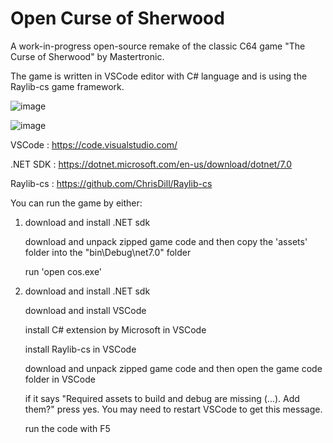 # Open Curse of Sherwood

A work-in-progress open-source remake of the classic C64 game "The Curse of Sherwood" by Mastertronic.

The game is written in VSCode editor with C# language and is using the Raylib-cs game framework.

![image](https://user-images.githubusercontent.com/72857208/231353591-fd998577-1035-4faa-9596-f04f841b4231.png)

![image](https://user-images.githubusercontent.com/72857208/235152693-f009e7f5-d47f-4de5-8d24-e82fb1c7724c.png)

VSCode       : https://code.visualstudio.com/

.NET SDK     : https://dotnet.microsoft.com/en-us/download/dotnet/7.0

Raylib-cs    : https://github.com/ChrisDill/Raylib-cs

You can run the game by either:

1. download and install .NET sdk
   
   download and unpack zipped game code and then copy the 'assets' folder into the "bin\Debug\net7.0" folder
   
   run 'open cos.exe'

2. download and install .NET sdk
   
   download and install VSCode
   
   install C# extension by Microsoft in VSCode
   
   install Raylib-cs in VSCode
   
   download and unpack zipped game code and then open the game code folder in VSCode
   
   if it says "Required assets to build and debug are missing (...). Add them?" press yes. You may need to restart VSCode to get this message.
   
   run the code with F5
